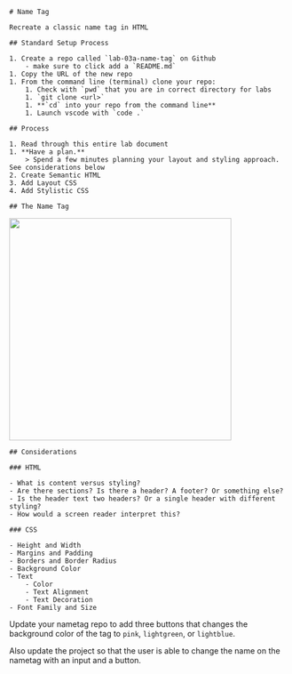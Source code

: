 ```
# Name Tag

Recreate a classic name tag in HTML

## Standard Setup Process

1. Create a repo called `lab-03a-name-tag` on Github
    - make sure to click add a `README.md`
1. Copy the URL of the new repo
1. From the command line (terminal) clone your repo:
    1. Check with `pwd` that you are in correct directory for labs
    1. `git clone <url>`
    1. **`cd` into your repo from the command line**
    1. Launch vscode with `code .`

## Process

1. Read through this entire lab document
1. **Have a plan.** 
    > Spend a few minutes planning your layout and styling approach. See considerations below
2. Create Semantic HTML
3. Add Layout CSS
4. Add Stylistic CSS

## The Name Tag
```
<img src="https://user-images.githubusercontent.com/478864/77445954-f6c20600-6daa-11ea-80ea-d7bc770ca81b.png" width="400px">

```
## Considerations

### HTML

- What is content versus styling?
- Are there sections? Is there a header? A footer? Or something else?
- Is the header text two headers? Or a single header with different styling?
- How would a screen reader interpret this?

### CSS

- Height and Width
- Margins and Padding
- Borders and Border Radius
- Background Color
- Text 
    - Color
    - Text Alignment
    - Text Decoration
- Font Family and Size
```

Update your nametag repo to add three buttons that changes the background color of the tag to `pink`, `lightgreen`, or `lightblue`.

Also update the project so that the user is able to change the name on the nametag with an input and a button.

